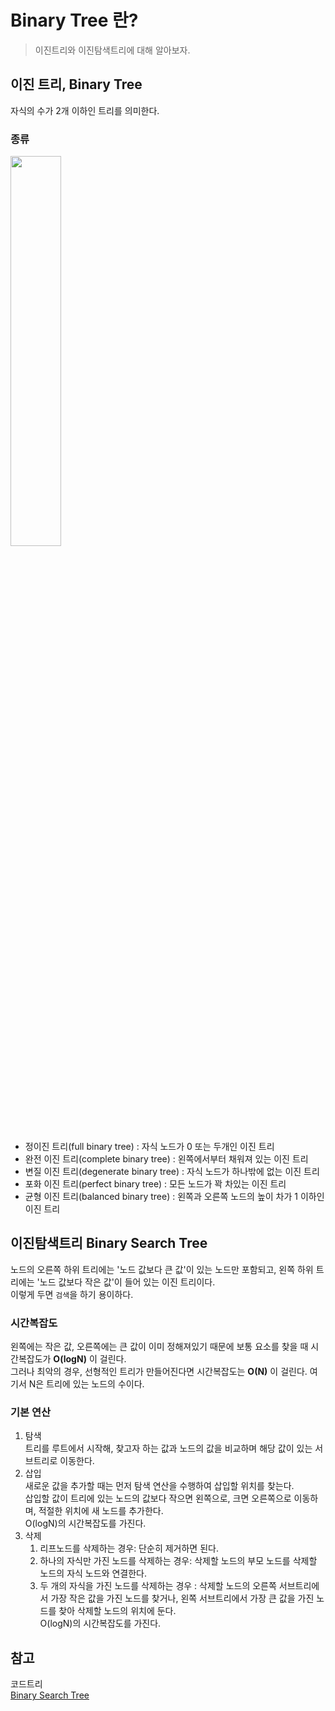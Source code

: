 # Binary Tree 란?
> 이진트리와 이진탐색트리에 대해 알아보자.

## 이진 트리, Binary Tree
자식의 수가 2개 이하인 트리를 의미한다. 

### 종류
<img src="https://github.com/chunghye98/codetree-TILs/assets/57451700/5cbcf9a6-5860-422d-8c9f-f7128262873e" width="40%">

- 정이진 트리(full binary tree) : 자식 노드가 0 또는 두개인 이진 트리
- 완전 이진 트리(complete binary tree) : 왼쪽에서부터 채워져 있는 이진 트리
- 변질 이진 트리(degenerate binary tree) : 자식 노드가 하나밖에 없는 이진 트리
- 포화 이진 트리(perfect binary tree) : 모든 노드가 꽉 차있는 이진 트리
- 균형 이진 트리(balanced binary tree) : 왼쪽과 오른쪽 노드의 높이 차가 1 이하인 이진 트리

## 이진탐색트리 Binary Search Tree
노드의 오른쪽 하위 트리에는 '노드 값보다 큰 값'이 있는 노드만 포함되고, 왼쪽 하위 트리에는 '노드 값보다 작은 값'이 들어 있는 이진 트리이다.    
이렇게 두면 `검색`을 하기 용이하다. 

### 시간복잡도
왼쪽에는 작은 값, 오른쪽에는 큰 값이 이미 정해져있기 때문에 보통 요소를 찾을 때 시간복잡도가 **O(logN)** 이 걸린다.    
그러나 최악의 경우, 선형적인 트리가 만들어진다면 시간복잡도는 **O(N)** 이 걸린다. 여기서 N은 트리에 있는 노드의 수이다.

### 기본 연산
1. 탐색    
트리를 루트에서 시작해, 찾고자 하는 값과 노드의 값을 비교하며 해당 값이 있는 서브트리로 이동한다.
2. 삽입   
새로운 값을 추가할 때는 먼저 탐색 연산을 수행하여 삽입할 위치를 찾는다.    
삽입할 값이 트리에 있는 노드의 값보다 작으면 왼쪽으로, 크면 오른쪽으로 이동하며, 적절한 위치에 새 노드를 추가한다.    
O(logN)의 시간복잡도를 가진다.
3. 삭제    
   1. 리프노드를 삭제하는 경우: 단순히 제거하면 된다. 
   2. 하나의 자식만 가진 노드를 삭제하는 경우: 삭제할 노드의 부모 노드를 삭제할 노드의 자식 노드와 연결한다.
   3. 두 개의 자식을 가진 노드를 삭제하는 경우 : 삭제할 노드의 오른쪽 서브트리에서 가장 작은 값을 가진 노드를 찾거나, 
   왼쪽 서브트리에서 가장 큰 값을 가진 노드를 찾아 삭제할 노드의 위치에 둔다.    
O(logN)의 시간복잡도를 가진다.


## 참고
코드트리    
[Binary Search Tree](https://github.com/gyoogle/tech-interview-for-developer/blob/master/Computer%20Science/Data%20Structure/Binary%20Search%20Tree.md)

